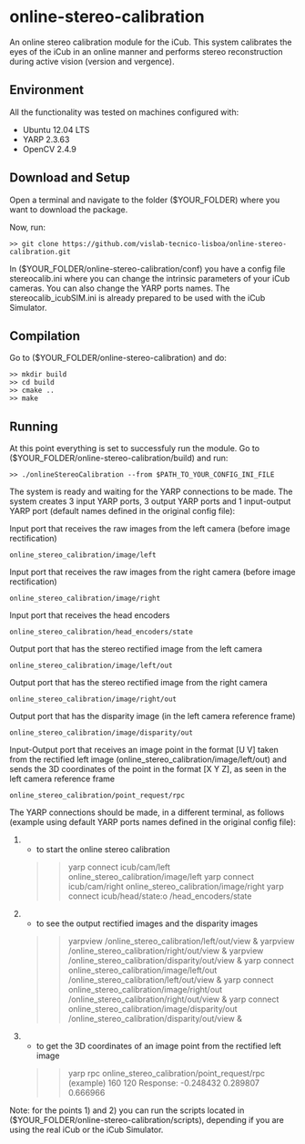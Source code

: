 # online-stereo-calibration

An online stereo calibration module for the iCub. This system calibrates the eyes of the iCub in an online manner and performs stereo reconstruction during active vision (version and vergence).

## Environment

All the functionality was tested on machines configured with:

+ Ubuntu 12.04 LTS
+ YARP 2.3.63
+ OpenCV 2.4.9

## Download and Setup

Open a terminal and navigate to the folder ($YOUR_FOLDER) where you want to download the package.

Now, run:

	>> git clone https://github.com/vislab-tecnico-lisboa/online-stereo-calibration.git

In ($YOUR_FOLDER/online-stereo-calibration/conf) you have a config file stereocalib.ini where you can change the intrinsic parameters of your iCub cameras. You can also change the YARP ports names. The stereocalib_icubSIM.ini is already prepared to be used with the iCub Simulator.

## Compilation

Go to ($YOUR_FOLDER/online-stereo-calibration) and do:

	>> mkdir build
	>> cd build
	>> cmake ..
	>> make

## Running

At this point everything is set to successfuly run the module. Go to ($YOUR_FOLDER/online-stereo-calibration/build) and run:

	>> ./onlineStereoCalibration --from $PATH_TO_YOUR_CONFIG_INI_FILE

The system is ready and waiting for the YARP connections to be made. The system creates 3 input YARP ports, 3 output YARP ports and 1 input-output YARP port (default names defined in the original config file):

Input port that receives the raw images from the left camera (before image rectification)

	online_stereo_calibration/image/left

Input port that receives the raw images from the right camera (before image rectification)

	online_stereo_calibration/image/right

Input port that receives the head encoders

	online_stereo_calibration/head_encoders/state

Output port that has the stereo rectified image from the left camera

	online_stereo_calibration/image/left/out

Output port that has the stereo rectified image from the right camera

	online_stereo_calibration/image/right/out

Output port that has the disparity image (in the left camera reference frame)

	online_stereo_calibration/image/disparity/out

Input-Output port that receives an image point in the format [U V] taken from the rectified left image (online_stereo_calibration/image/left/out) and sends the 3D coordinates of the point in the format [X Y Z], as seen in the left camera reference frame

	online_stereo_calibration/point_request/rpc 

The YARP connections should be made, in a different terminal, as follows (example using default YARP ports names defined in the original config file):

1) - to start the online stereo calibration

	>> yarp connect icub/cam/left online_stereo_calibration/image/left
	>> yarp connect icub/cam/right online_stereo_calibration/image/right
	>> yarp connect icub/head/state:o /head_encoders/state

2) - to see the output rectified images and the disparity images

	>> yarpview /online_stereo_calibration/left/out/view &
	>> yarpview /online_stereo_calibration/right/out/view &
	>> yarpview /online_stereo_calibration/disparity/out/view &
	>> yarp connect online_stereo_calibration/image/left/out /online_stereo_calibration/left/out/view &
	>> yarp connect online_stereo_calibration/image/right/out /online_stereo_calibration/right/out/view &
	>> yarp connect online_stereo_calibration/image/disparity/out /online_stereo_calibration/disparity/out/view &

3) - to get the 3D coordinates of an image point from the rectified left image

	>> yarp rpc online_stereo_calibration/point_request/rpc
	(example)
	>> 160 120
	>> Response: -0.248432 0.289807 0.666966


Note: for the points 1) and 2) you can run the scripts located in ($YOUR_FOLDER/online-stereo-calibration/scripts), depending if you are using the real iCub or the iCub Simulator.
